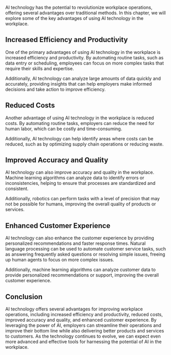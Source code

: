 
AI technology has the potential to revolutionize workplace operations, offering several advantages over traditional methods. In this chapter, we will explore some of the key advantages of using AI technology in the workplace.

Increased Efficiency and Productivity
-------------------------------------

One of the primary advantages of using AI technology in the workplace is increased efficiency and productivity. By automating routine tasks, such as data entry or scheduling, employees can focus on more complex tasks that require their skills and expertise.

Additionally, AI technology can analyze large amounts of data quickly and accurately, providing insights that can help employers make informed decisions and take action to improve efficiency.

Reduced Costs
-------------

Another advantage of using AI technology in the workplace is reduced costs. By automating routine tasks, employers can reduce the need for human labor, which can be costly and time-consuming.

Additionally, AI technology can help identify areas where costs can be reduced, such as by optimizing supply chain operations or reducing waste.

Improved Accuracy and Quality
-----------------------------

AI technology can also improve accuracy and quality in the workplace. Machine learning algorithms can analyze data to identify errors or inconsistencies, helping to ensure that processes are standardized and consistent.

Additionally, robotics can perform tasks with a level of precision that may not be possible for humans, improving the overall quality of products or services.

Enhanced Customer Experience
----------------------------

AI technology can also enhance the customer experience by providing personalized recommendations and faster response times. Natural language processing can be used to automate customer service tasks, such as answering frequently asked questions or resolving simple issues, freeing up human agents to focus on more complex issues.

Additionally, machine learning algorithms can analyze customer data to provide personalized recommendations or support, improving the overall customer experience.

Conclusion
----------

AI technology offers several advantages for improving workplace operations, including increased efficiency and productivity, reduced costs, improved accuracy and quality, and enhanced customer experience. By leveraging the power of AI, employers can streamline their operations and improve their bottom line while also delivering better products and services to customers. As the technology continues to evolve, we can expect even more advanced and effective tools for harnessing the potential of AI in the workplace.

